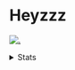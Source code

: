 # Heyzzz  

[![.](https://skillicons.dev/icons?i=js,ts,nextjs,nestjs,mongodb)](https://skillicons.dev)  

<details>
<summary>Stats</summary
<!--START_SECTION:waka-->

```txt
TypeScript   6 hrs 5 mins    ███████████████░░░░░░░░░░   59.45 %
JavaScript   2 hrs 19 mins   █████▓░░░░░░░░░░░░░░░░░░░   22.74 %
CSS          57 mins         ██▒░░░░░░░░░░░░░░░░░░░░░░   09.30 %
JSON         47 mins         ██░░░░░░░░░░░░░░░░░░░░░░░   07.68 %
YAML         2 mins          ░░░░░░░░░░░░░░░░░░░░░░░░░   00.44 %
```

<!--END_SECTION:waka-->
</details>
